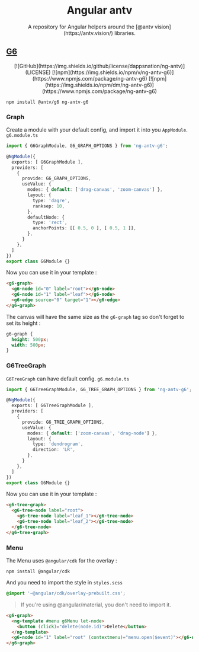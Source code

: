 <h1 align="center">Angular antv</h1>

<div align="center">
A repository for Angular helpers around the [@antv vision](https://antv.vision/) libraries.
</div>


## [G6](https://g6.antv.vision/)
<div align="center">
[![GitHub](https://img.shields.io/github/license/dappsnation/ng-antv)](LICENSE)
[![npm](https://img.shields.io/npm/v/ng-antv-g6)](https://www.npmjs.com/package/ng-antv-g6)
[![npm](https://img.shields.io/npm/dm/ng-antv-g6)](https://www.npmjs.com/package/ng-antv-g6)
</div>

```
npm install @antv/g6 ng-antv-g6
```

### Graph
Create a module with your default config, and import it into you `AppModule`.
`g6.module.ts`
```typescript
import { G6GraphModule, G6_GRAPH_OPTIONS } from 'ng-antv-g6';

@NgModule({
  exports: [ G6GraphModule ],
  providers: [
    {
      provide: G6_GRAPH_OPTIONS,
      useValue: {
        modes: { default: ['drag-canvas', 'zoom-canvas'] },
        layout: {
          type: 'dagre',
          ranksep: 10,
        },
        defaultNode: {
          type: 'rect',
          anchorPoints: [[ 0.5, 0 ], [ 0.5, 1 ]],
        },
      }
    },
  ]
})
export class G6Module {}
```

Now you can use it in your template : 
```html
<g6-graph>
  <g6-node id="0" label="root"></g6-node>
  <g6-node id="1" label="leaf"></g6-node>
  <g6-edge source="0" target="1"></g6-edge>
</g6-graph>
```

The canvas will have the same size as the `g6-graph` tag so don't forget to set its height : 
```scss
g6-graph {
  height: 500px;
  width: 500px;
}
```

### G6TreeGraph
`G6TreeGraph` can have default config.
`g6.module.ts`
```typescript
import { G6TreeGraphModule, G6_TREE_GRAPH_OPTIONS } from 'ng-antv-g6';

@NgModule({
  exports: [ G6TreeGraphModule ],
  providers: [
    {
      provide: G6_TREE_GRAPH_OPTIONS,
      useValue: {
        modes: { default: ['zoom-canvas', 'drag-node'] },
        layout: {
          type: 'dendrogram',
          direction: 'LR',
        },
      }
    },
  ]
})
export class G6Module {}
```

Now you can use it in your template : 
```html
<g6-tree-graph>
  <g6-tree-node label="root">
    <g6-tree-node label="leaf_1"></g6-tree-node>
    <g6-tree-node label="leaf_2"></g6-tree-node>
  </g6-tree-node>
</g6-tree-graph>
```

### Menu
The Menu uses `@angular/cdk` for the overlay :
```
npm install @angular/cdk
```
And you need to import the style in 
`styles.scss`
```scss
@import '~@angular/cdk/overlay-prebuilt.css';
```

> If you're using @angular/material, you don't need to import it.

```html
<g6-graph>
  <ng-template #menu g6Menu let-node>
    <button (click)="delete(node.id)">Delete</button>
  </ng-template>
  <g6-node id="1" label="root" (contextmenu)="menu.open($event)"></g6-node>
</g6-graph>
```
